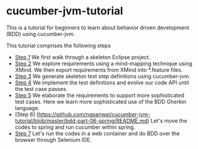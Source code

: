 cucumber-jvm-tutorial
=====================

This is a tutorial for beginners to learn about behavior driven development (BDD) using cucumber-jvm.

This tutorial comprises the following steps
* [Step 1](https://github.com/ngpanwei/cucumber-jvm-tutorial/blob/master/bdd-part-01-skeleton/README.md) We first walk through a skeleton Eclipse project. 
* [Step 2](https://github.com/ngpanwei/cucumber-jvm-tutorial/blob/master/bdd-part-02-features/README.md) We explore requirements using a mind-mapping technique using XMind. We then export requirements from XMind into *.feature files.
* [Step 3](https://github.com/ngpanwei/cucumber-jvm-tutorial/blob/master/bdd-part-03-test-skeleton/README.md) We generate skeleton test step definitions using cucumber-jvm.
* [Step 4](https://github.com/ngpanwei/cucumber-jvm-tutorial/blob/master/bdd-part-04-test-code/README.md) We implement the test definitions and evolve our code API until the test case passes.
* [Step 5](https://github.com/ngpanwei/cucumber-jvm-tutorial/blob/master/bdd-part-05-elaborate/README.md) We elaborate the requirements to support more sophisticated test cases. Here we learn more sophisticated use of the BDD Gherkin language.
* [Step 6] (https://github.com/ngpanwei/cucumber-jvm-tutorial/blob/master/bdd-part-06-spring/README.md) Let's move the codes to spring and run cucumber within spring.
* [Step 7](https://github.com/ngpanwei/cucumber-jvm-tutorial/blob/master/bdd-part-07-selenium/README.md) Let's run the codes in a web container and do BDD over the browser through Selenium IDE.
